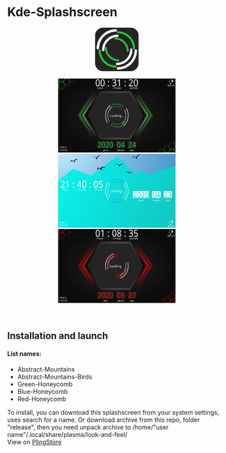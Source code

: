 # Kde-Splashscreen

<div>
    <p align="center">
        <img src="https://github.com/Night-Soft/readme/blob/master/Kde-Splashscreen/icon.svg" width="100" height="100">
    </p>
    <p align="center">
        <img src="https://github.com/Night-Soft/readme/blob/master/Kde-Splashscreen/splashHoneycombs.png" width="270" height="170">
        <img src="https://github.com/Night-Soft/readme/blob/master/Kde-Splashscreen/splashBirds.png" width="270" height="170">
        <img src="https://github.com/Night-Soft/readme/blob/master/Kde-Splashscreen/Red-Honeycomb.png" width="270" height="170">
    </p>
    <br>
    <h2 >Installation and launch</h2>
    <h4>List names:</h4>
    <ul>
        <li>Abstract-Mountains</li>
        <li>Abstract-Mountains-Birds</li>
        <li>Green-Honeycomb</li>
        <li>Blue-Honeycomb</li>
        <li>Red-Honeycomb</li>
    </ul>
    <p>
        To install, you can download this splashscreen from your system settings, uses search for a name.
        Or download archive from this repo, folder "release", then you need unpack archive to /home/"user name"/.local/share/plasma/look-and-feel/
        <br>
        View on
        <a href="https://www.pling.com/u/night-app/">PlingStore</a>
    </p>
</div>
